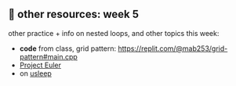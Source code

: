 ## 🤖 other resources: week 5

other practice + info on nested loops, and other topics this week:

- **code** from class, grid pattern: https://replit.com/@mab253/grid-pattern#main.cpp
- [Project Euler](https://projecteuler.net/)
- on [usleep](https://www.geeksforgeeks.org/how-to-use-usleep-function-in-cpp-programs/)
